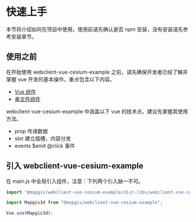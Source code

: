 # 快速上手

本节将介绍如何在项目中使用，使用前请先确认是否 npm 安装，没有安装请先参考安装章节。

## 使用之前

在开始使用 webclient-vue-cesium-example 之前，请先确保开发者已经了解并掌握 vue 开发的基本操作，重点包含以下内容。

- [Vue 组件](https://cn.vuejs.org/v2/guide/components.html)
- [单文件组件](https://cn.vuejs.org/v2/guide/single-file-components.html)

webclient-vue-cesium-example 中涵盖以下 vue 的技术点，建议先掌握其使用方法。

- prop 传递数据
- slot 建立插槽，内容分发
- events \$emit @click 事件

## 引入 webclient-vue-cesium-example

在 main.js 中全局引入组件，注意：下列两个引入缺一不可。

```js
import "@mapgis/webclient-vue-cesium-example/dist-libs/webclient-vue-cesium-example.css";

import Mapgis3d from "@mapgis/webclient-vue-cesium-example";

Vue.use(Mapgis3d);
```
